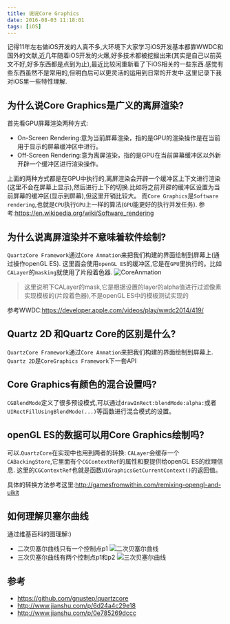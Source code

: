 ```yaml
---
title: 说说Core Graphics
date: 2016-08-03 11:18:01
tags: [iOS]
---
```


记得11年左右做iOS开发的人真不多,大环境下大家学习iOS开发基本都靠WWDC和国外的文献,近几年随着iOS开发的火爆,好多技术都被挖掘出来(其实是自己以前英文不好,好多东西都是点到为止),最近比较闲重新看了下iOS相关的一些东西.感觉有些东西虽然不是常用的,但明白后可以更灵活的运用到日常的开发中.这里记录下我对iOS里一些特性理解.

## 为什么说Core Graphics是广义的离屏渲染?

首先看GPU屏幕渲染两种方式:

* On-Screen Rendering:意为当前屏幕渲染，指的是GPU的渲染操作是在当前用于显示的屏幕缓冲区中进行。
* Off-Screen Rendering:意为离屏渲染，指的是GPU在当前屏幕缓冲区以外新开辟一个缓冲区进行渲染操作。

上面的两种方式都是在GPU中执行的,离屏渲染会开辟一个缓冲区上下文进行渲染(这里不会在屏幕上显示),然后进行上下的切换.比如将之前开辟的缓冲区设置为当前屏幕的缓冲区(显示到屏幕),但这里开销比较大。
而`Core Graphics`是`Software rendering`,也就是`CPU`执行`GPU`上一样的算法(`GPU`能更好的执行并发任务).
参考:https://en.wikipedia.org/wiki/Software_rendering

## 为什么说离屏渲染并不意味着软件绘制?

`QuartzCore Framework`通过`Core Anmation`来把我们构建的界面绘制到屏幕上(通过操作openGL ES).
这里面会使用`openGL ES`的缓冲区,它是在`GPU`里执行的。比如`CALayer`的`masking`就使用了片段着色器.
![CoreAnmation](http://cc.cocimg.com/api/uploads/20150428/1430209790572112.png)

> 这里说明下CALayer的mask,它是根据设置的layer的alpha值进行过滤像素实现模板的(片段着色器),不是openGL ES中的模板测试实现的

参考WWDC:https://developer.apple.com/videos/play/wwdc2014/419/


## Quartz 2D 和Quartz Core的区别是什么?

`QuartzCore Framework`通过`Core Anmation`来把我们构建的界面绘制到屏幕上.
`Quartz 2D`是`CoreGraphics Framework`下一套API

## Core Graphics有颜色的混合设置吗?

`CGBlendMode`定义了很多预设模式,可以通过`drawInRect:blendMode:alpha:`或者`UIRectFillUsingBlendMode(...)`等函数进行混合模式的设置。

## openGL ES的数据可以用Core Graphics绘制吗?

可以.`QuartzCore`在实现中也用到两者的转换:
`CALayer`会缓存一个`CABackingStore`,它里面有个`CGContextRef`的属性和要提供给openGL ES的纹理信息.
这里的`CGContextRef`也就是函数`UIGraphicsGetCurrentContext()`的返回值。

具体的转换方法参考这里:http://gamesfromwithin.com/remixing-opengl-and-uikit

## 如何理解贝塞尔曲线

通过维基百科的图理解:)
* 二次贝塞尔曲线只有一个控制点p1
![二次贝塞尔曲线](http://upload.wikimedia.org/wikipedia/commons/thumb/2/2d/Bezier_2_big.gif/240px-Bezier_2_big.gif)
* 三次贝塞尔曲线有两个控制点p1和p2
![三次贝塞尔曲线](http://upload.wikimedia.org/wikipedia/commons/thumb/f/ff/Bezier_3_big.gif/240px-Bezier_3_big.gif)


## 参考

* https://github.com/gnustep/quartzcore
* http://www.jianshu.com/p/6d24a4c29e18
* http://www.jianshu.com/p/0e785269dccc

